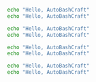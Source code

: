 <!--@abc: exec() -->
```bash
echo "Hello, AutoBashCraft"
echo "Hello, AutoBashCraft"
```

<!--@abc: config({"asciinema":{"speed":0.5}}) -->

<!--@abc: exec() -->
```bash
echo "Hello, AutoBashCraft"
echo "Hello, AutoBashCraft"
```
<!--@abc: config({"asciinema":{"speed":1.5, "rows": 5, "cols": 60 }}) -->

<!--@abc: exec() -->
```bash
echo "Hello, AutoBashCraft"
echo "Hello, AutoBashCraft"
```
<!--@abc: config({"asciinema":{ "rows": 20, "cols": 100, "typingPause": 0.2, "promptPause":1}}) -->

<!--@abc: exec() -->
```bash
echo "Hello, AutoBashCraft"
echo "Hello, AutoBashCraft"
```